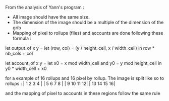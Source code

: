 
From the analysis of Yann's program :

- All image should have the same size.
- The dimension of the image should be a multiple of the dimension of the grib
- Mapping of pixel to rollups (files) and accounts are done following these formula :

let output_of x y =
  let (row, col) = (y / height_cell, x / width_cell) in
  row * nb_cols + col

let account_of x y =
  let x0 = x mod width_cell
  and y0 = y mod height_cell in
  y0 * width_cell + x0

for a example of 16 rollups and 16 pixel by rollup. The image is split like so to rollups :
| 1 2 3 4 |
| 5 6 7 8 |
| 9 10 11 12|
| 13 14 15 16|

and the mapping of pixel to accounts in these regions follow the same rule

